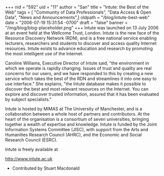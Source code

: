 +++
nid = "592"
uid = "11"
author = "San"
title = "Intute: the Best of the Web"
tags = [ "Community of Data Professionals", "Data Access & Open Data", "News and Announcements",]
oldpath = "/blog/intute-best-web"
date = "2006-07-19 15:31:54 -0700"
draft = "false"
banner = "/img/blog/blog-placeholder.png"
+++
Intute was launched on 13 July 2006 at an event held at the Wellcome
Trust, London. Intute is the new face of the Resource Discovery Network
(RDN), and is a free national service enabling lecturers, researchers
and students to discover and access quality Internet resources. Intute
exists to advance education and research by promoting the most
intelligent use of the Internet.

Caroline Williams, Executive Director of Intute said, "the environment
in which we operate is rapidly changing. Issues of trust and quality are
real concerns for our users, and we have responded to this by creating a
new service which takes the best of the RDN and streamlines it into one
easy to use interface." She explains, "the Intute database makes it
possible to discover the best and most relevant resources on the
Internet. You can explore and discover trusted information, assured that
it has been evaluated by subject specialists."

Intute is hosted by MIMAS at The University of Manchester, and is a
collaboration between a whole host of partners and contributors. At the
heart of the organisation is a consortium of seven universities,
bringing together a wealth of expertise and knowledge. Intute is funded
by the Joint Information Systems Committee (JISC), with support from the
Arts and Humanities Research Council (AHRC), and the Economic and Social
Research Council (ESRC).

Intute is freely available at

<http://www.intute.ac.uk>

- Contributed by Stuart Macdonald
